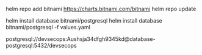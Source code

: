helm repo add bitnami https://charts.bitnami.com/bitnami
helm repo update

helm install database bitnami/postgresql
helm install database bitnami/postgresql -f values.yaml

postgresql://devsecops:Aushsja34dfgh9345kd@database-postgresql:5432/devsecops
